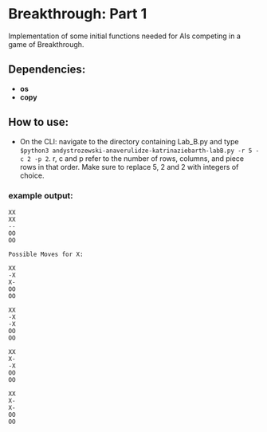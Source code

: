# Breakthrough: Part 1
Implementation of some initial functions needed for AIs competing in a game of Breakthrough.


## Dependencies:

* **os**
* **copy**

## How to use:

* On the CLI: navigate to the directory containing Lab_B.py and type ```$python3 andystrozewski-anaverulidze-katrinaziebarth-labB.py -r 5 -c 2 -p 2```. r, c and p refer to the number of rows, columns, and piece rows in that order. Make sure to replace 5, 2 and 2 with integers of choice.


### example output:
```
XX
XX
--
OO
OO

Possible Moves for X:

XX
-X
X-
OO
OO

XX
-X
-X
OO
OO

XX
X-
-X
OO
OO

XX
X-
X-
OO
OO
```
